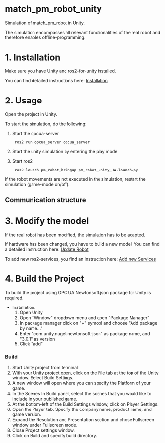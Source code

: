 # match_pm_robot_unity
Simulation of match_pm_robot in Unity. 

The simulation encompasses all relevant functionalities of the real robot and therefore enables offline-programming.


# 1. Installation 
Make sure you have Unity and ros2-for-unity installed.

You can find detailed instructions here: [Installation](Docs/INSTALLATION.md)


# 2. Usage
Open the project in Unity. 

To start the simulation, do the following:

1. Start the opcua-server

		ros2 run opcua_server opcua_server


2. Start the unity simulation by entering the play mode

3. Start ros2

		ros2 launch pm_robot_bringup pm_robot_unity_HW.launch.py 

If the robot movements are not executed in the simulation, restart the simulation (game-mode on/off).

## Communication structure
 

# 3. Modify the model
If the real robot has been modified, the simulation has to be adapted.

If hardware has been changed, you have to build a new model. You can find a detailed instruction here: [Update Robot](Docs/UPDATEROBOT.md)

To add new ros2-services, you find an instruction here: [Add new Services](Docs/AddNewServices.md)

# 4. Build the Project
To build the project using OPC UA Newtonsoft.json package for Unity is required.
- Installation:
	1. Open Unity
	2. Open "Window" dropdown menu and open "Package Manager"
	3. In package manager click on "+" symobl and choose "Add package by name..."
	3. Enter "com.unity.nuget.newtonsoft-json" as package name, and "3.0.1" as version
	4. Click "add"


### Build
1. Start Unity project from terminal
2. With your Unity project open, click on the File tab at the top of the Unity window. Select Build Settings. 
3. A new window will open where you can specify the Platform of your game. 
4. In the Scenes In Build panel, select the scenes that you would like to include in your published game. 
5. At the bottom-left of the Build Settings window, click on Player Settings. 
6. Open the Player tab. Specify the company name, product name, and game version. 
7. Expand the Resolution and Presentation section and chose Fullscreen window under Fullscreen mode.
8. Close Project settings window.
9. Click on Build and specify build directory.


